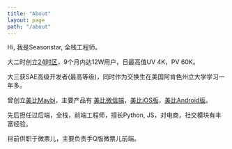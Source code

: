 ```yaml
---
title: "About"
layout: page
path: "/about"
---
```


Hi, 我是Seasonstar, 全栈工程师。

⼤⼆时创⽴[24时区](http://24ti.me/group)，9个⽉内达12W⽤户，⽇最⾼值UV 4K，PV 60K。

⼤三获SAE⾼级开发者(最⾼等级)，同时作为交换生在美国阿肯色州立大学学习一年多。

曾创立[美比Maybi](http://www.maybi.cn)，主要产品有 [美比微信端](http://m.may.bi)，[美比iOS版](https://itunes.apple.com/us/app/mei-bi/id1080870817)，[美比Android版](http://android.myapp.com/myapp/detail.htm?apkName=cn.maybi.ionicapp)。

先后担任过后端，全栈，前端工程师，擅长Python, JS，对电商，社交模块有丰富经验。

目前供职于微票儿，主要负责手Q版微票儿前端。
